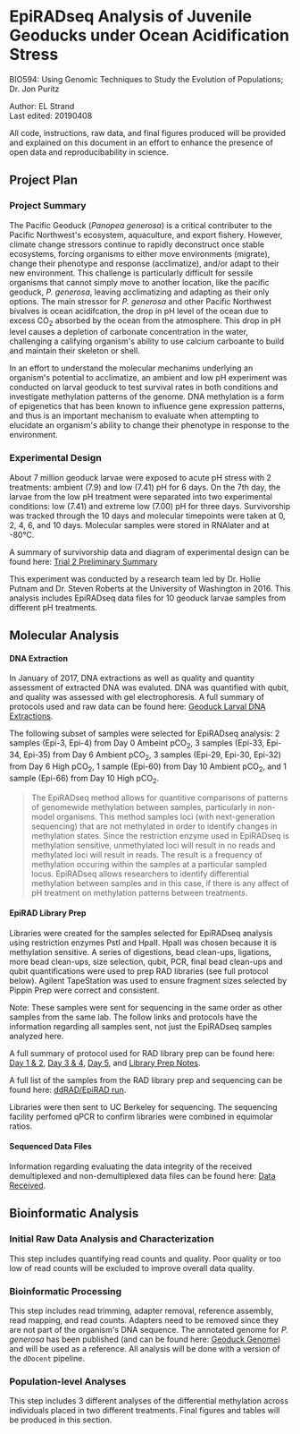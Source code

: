 # EpiRADseq Analysis of Juvenile Geoducks under Ocean Acidification Stress
BIO594: Using Genomic Techniques to Study the Evolution of Populations; Dr. Jon Puritz  

Author: EL Strand  
Last edited: 20190408  

All code, instructions, raw data, and final figures produced will be provided and explained on this document in an effort to enhance the presence of open data and reproducibability in science.

## Project Plan
### Project Summary
The Pacific Geoduck (*Panopea generosa*) is a critical contributer to the Pacific Northwest's ecosystem, aquaculture, and export fishery. However, climate change stressors continue to rapidly deconstruct once stable ecosystems, forcing organisms to either move environments (migrate), change their phenotype and response (acclimatize), and/or adapt to their new environment. This challenge is particularly difficult for sessile organisms that cannot simply move to another location, like the pacific geoduck, *P. generosa*, leaving acclimatizing and adapting as their only options. The main stressor for *P. generosa* and other Pacific Northwest bivalves is ocean acidifcation, the drop in pH level of the ocean due to excess CO<sub>2</sub> absorbed by the ocean from the atmosphere. This drop in pH level causes a depletion of carbonate concentration in the water, challenging a califying organism's ability to use calcium carboante to build and maintain their skeleton or shell.

In an effort to understand the molecular mechanims underlying an organism's potential to acclimatize, an ambient and low pH experiment was conducted on larval geoduck to test survival rates in both conditions and investigate methylation patterns of the genome. DNA methylation is a form of epigenetics that has been known to influence gene expression patterns, and thus is an important mechanism to evaluate when attempting to elucidate an organism's ability to change their phenotype in response to the environment. 


### Experimental Design
About 7 million geoduck larvae were exposed to acute pH stress with 2 treatments: ambient (7.9) and low (7.41) pH for 6 days. On the 7th day, the larvae from the low pH treatment were separated into two experimental conditions: low (7.41) and extreme low (7.00) pH for three days. Survivorship was tracked through the 10 days and molecular timepoints were taken at 0, 2, 4, 6, and 10 days. Molecular samples were stored in RNAlater and at -80°C. 

A summary of survivorship data and diagram of experimental design can be found here: [Trial 2 Preliminary Summary](https://safsoa.wordpress.com/2016/03/19/trial-2-preliminary-summary/)

This experiment was conducted by a research team led by Dr. Hollie Putnam and Dr. Steven Roberts at the University of Washington in 2016. This analysis includes EpiRADseq data files for 10 geoduck larvae samples from different pH treatments. 

## Molecular Analysis
#### DNA Extraction
In January of 2017, DNA extractions as well as quality and quantity assessment of extracted DNA was evaluted. DNA was quantified with qubit, and quality was assessed with gel electrophoresis. A full summary of protocols used and raw data can be found here: [Geoduck Larval DNA Extractions](https://hputnam.github.io/Putnam_Lab_Notebook/Geoduck_Larval_DNA_Extractions/). 

The following subset of samples were selected for EpiRADseq analysis: 2 samples (Epi-3, Epi-4) from Day 0 Ambeint pCO<sub>2</sub>, 3 samples (Epi-33, Epi-34, Epi-35) from Day 6 Ambient pCO<sub>2</sub>, 3 samples (Epi-29, Epi-30, Epi-32) from Day 6 High pCO<sub>2</sub>, 1 sample (Epi-60) from Day 10 Ambient pCO<sub>2</sub>, and 1 sample (Epi-66) from Day 10 High pCO<sub>2</sub>.  

> The EpiRADseq method allows for quantitive comparisons of patterns of genomewide methylation between samples, particularly in non-model organisms. This method samples loci (with next-generation sequencing) that are not methylated in order to identify changes in methylation states. Since the restriction enzyme used in EpiRADseq is methylation sensitive, unmethylated loci will result in no reads and methylated loci will result in reads. The result is a frequency of methylation occuring within the samples at a particular sampled locus. EpiRADseq allows researchers to identify differential methylation between samples and in this case, if there is any affect of pH treatment on methylation patterns between treatments. 

#### EpiRAD Library Prep
Libraries were created for the samples selected for EpiRADseq analysis using restriction enzymes PstI and HpaII. HpaII was chosen because it is methylation sensitive. A series of digestions, bead clean-ups, ligations, more bead clean-ups, size selection, qubit, PCR, final bead clean-ups and qubit quantifications were used to prep RAD libraries (see full protocol below). Agilent TapeStation was used to ensure fragment sizes selected by Pippin Prep were correct and consistent.

Note: These samples were sent for sequencing in the same order as other samples from the same lab. The follow links and protocols have the information regarding all samples sent, not just the EpiRADseq samples analyzed here.

A full summary of protocol used for RAD library prep can be found here: [Day 1 & 2](http://onsnetwork.org/jdimond/2016/08/02/rad-sequencing-days-12/), [Day 3 & 4](http://onsnetwork.org/jdimond/2016/08/04/radseq-day-3/), [Day 5](http://onsnetwork.org/jdimond/2016/08/08/radseq-day-5/), and [Library Prep Notes](http://onsnetwork.org/jdimond/2017/02/14/rad-library-prep/).

A full list of the samples from the RAD library prep and sequencing can be found here: [ddRAD/EpiRAD run](https://docs.google.com/spreadsheets/d/1zS7lGuESGLiRUs8qdDf1aYxaYBmNHnwx51YtsAs83O4/edit#gid=1930556752). 

Libraries were then sent to UC Berkeley for sequencing. The sequencing facility perfomed qPCR to confirm libraries were combined in equimolar ratios. 

#### Sequenced Data Files
Information regarding evaluating the data integrity of the received demultiplexed and non-demultiplexed data files can be found here: [Data Received](http://onsnetwork.org/kubu4/2017/02/27/data-received-jays-coral-radseq-and-hollies-geoduck-epi-radseq/). 


## Bioinformatic Analysis
### Initial Raw Data Analysis and Characterization
This step includes quantifying read counts and quality. Poor quality or too low of read counts will be excluded to improve overall data quality.

### Bioinformatic Processing
This step includes read trimming, adapter removal, reference assembly, read mapping, and read counts. Adapters need to be removed since they are not part of the organism's DNA sequence. The annotated genome for *P. generosa* has been published (and can be found here: [Geoduck Genome](https://robertslab.github.io/sams-notebook/2019/01/15/Annotation-Geoduck-Genome-with-MAKER-Submitted-to-Mox.html)) and will be used as a reference. All analysis will be done with a version of the `dDocent` pipeline.

### Population-level Analyses
This step includes 3 different analyses of the differential methylation across individuals placed in two different treatments. Final figures and tables will be produced in this section.  




